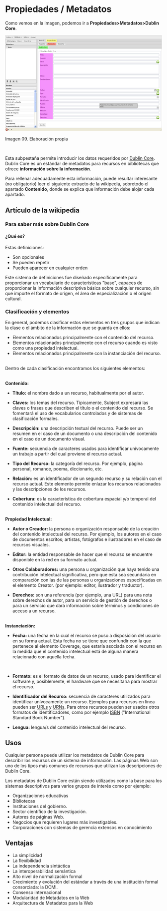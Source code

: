 
# Propiedades / Metadatos

Como vemos en la imagen, podemos ir a **Propiedades&gt;Metadatos&gt;Dublin Core**.

![](img/09_metadatos.jpg)
<td style="text-align: center;">Imagen 09. Elaboración propia</td>

 

Esta subpestaña permite introducir los datos requeridos por [Dublin Core](http://es.wikipedia.org/wiki/Dublin_Core). Dublin Core es un estándar de metadatos para recursos en bibliotecas que ofrece **información sobre la información**.

Para rellenar adecuadamente esta información, puede resultar interesante (no obligatorio) leer el siguiente extracto de la wikipedia, sobretodo el apartado **Contenido**, donde se explica que información debe alojar cada apartado.

## Artículo de la wikipedia

### **Para saber más** sobre Dublin Core

#### ¿Qué es?

Estas definiciones:

- Son opcionales
- Se pueden repetir
- Pueden aparecer en cualquier orden

Este sistema de definiciones fue diseñado específicamente para proporcionar un vocabulario de características "base", capaces de proporcionar la información descriptiva básica sobre cualquier recurso, sin que importe el formato de origen, el área de especialización o el origen cultural.

### Clasificación y elementos

En general, podemos clasificar estos elementos en tres grupos que indican la clase o el ámbito de la información que se guarda en ellos:

- Elementos relacionados principalmente con el contenido del recurso.
- Elementos relacionados principalmente con el recurso cuando es visto como una propiedad intelectual.
- Elementos relacionados principalmente con la instanciación del recurso.

<br/> Dentro de cada clasificación encontramos los siguientes elementos:

<br/> **Contenido:**

- **Título:** el nombre dado a un recurso, habitualmente por el autor.

- **Claves:** los temas del recurso. Típicamente, Subject expresará las claves o frases que describen el título o el contenido del recurso. Se fomentará el uso de vocabularios controlados y de sistemas de clasificación formales.

- **Descripción:** una descripción textual del recurso. Puede ser un resumen en el caso de un documento o una descripción del contenido en el caso de un documento visual.

- **Fuente:** secuencia de caracteres usados para identificar unívocamente un trabajo a partir del cual proviene el recurso actual.

- **Tipo del Recurso:** la categoría del recurso. Por ejemplo, página personal, romance, poema, diccionario, etc.

- **Relación:** es un identificador de un segundo recurso y su relación con el recurso actual. Este elemento permite enlazar los recursos relacionados y las descripciones de los recursos.

- **Cobertura:** es la característica de cobertura espacial y/o temporal del contenido intelectual del recurso.

<br/> **Propiedad Intelectual:**

- **Autor o Creador:** la persona o organización responsable de la creación del contenido intelectual del recurso. Por ejemplo, los autores en el caso de documentos escritos; artistas, fotógrafos e ilustradores en el caso de recursos visuales.

- **Editor:** la entidad responsable de hacer que el recurso se encuentre disponible en la red en su formato actual.

- **Otros Colaboradores:** una persona u organización que haya tenido una contribución intelectual significativa, pero que esta sea secundaria en comparación con las de las personas u organizaciones especificadas en el elemento Creator. (por ejemplo: editor, ilustrador y traductor).

- **Derechos:** son una referencia (por ejemplo, una URL) para una nota sobre derechos de autor, para un servicio de gestión de derechos o para un servicio que dará información sobre términos y condiciones de acceso a un recurso.

<br/> **Instanciación:**

- **Fecha:** una fecha en la cual el recurso se puso a disposición del usuario en su forma actual. Esta fecha no se tiene que confundir con la que pertenece al elemento Coverage, que estaría asociada con el recurso en la medida que el contenido intelectual está de alguna manera relacionado con aquella fecha.

 

- **Formato:** es el formato de datos de un recurso, usado para identificar el software y, posiblemente, el hardware que se necesitaría para mostrar el recurso.

- **Identificador del Recurso:** secuencia de caracteres utilizados para identificar unívocamente un recurso. Ejemplos para recursos en línea pueden ser [URLs](http://es.wikipedia.org/wiki/URL) y [URNs](http://es.wikipedia.org/wiki/URN). Para otros recursos pueden ser usados otros formatos de identificadores, como por ejemplo [ISBN](http://es.wikipedia.org/wiki/ISBN) ("International Standard Book Number").

- **Lengua:** lengua/s del contenido intelectual del recurso.

## Usos

Cualquier persona puede utilizar los metadatos de Dublin Core para describir los recursos de un sistema de información. Las páginas Web son uno de los tipos más comunes de recursos que utilizan las descripciones de Dublin Core.

Los metadatos de Dublin Core están siendo utilizados como la base para los sistemas descriptivos para varios grupos de interés como por ejemplo:

- Organizaciones educativas
- Bibliotecas
- Instituciones del gobierno.
- Sector científico de la investigación.
- Autores de páginas Web.
- Negocios que requieren lugares más investigables.
- Corporaciones con sistemas de gerencia extensos en conocimiento

## Ventajas

- La simplicidad
- La flexibilidad
- La independencia sintáctica
- La interoperabilidad semántica
- Alto nivel de normalización formal
- Crecimiento y evolución del estándar a través de una institución formal consorciada: la DCMI.
- Consenso internacional
- Modularidad de Metadatos en la Web
- Arquitectura de Metadatos para la Web

